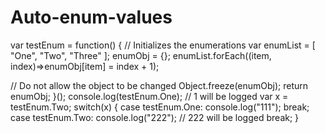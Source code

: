 # Auto-enum-values

var testEnum = function() {
 // Initializes the enumerations
 var enumList = [
"One",
 "Two",
 "Three"
 ];
 enumObj = {};
 enumList.forEach((item, index)=>enumObj[item] = index + 1);
 
 // Do not allow the object to be changed
 Object.freeze(enumObj);
 return enumObj;
}();
console.log(testEnum.One); // 1 will be logged
var x = testEnum.Two;
switch(x) {
 case testEnum.One:
 console.log("111");
 break;
 case testEnum.Two:
 console.log("222"); // 222 will be logged
 break;
}

